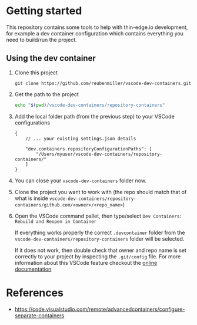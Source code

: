 # Getting started

This repository contains some tools to help with thin-edge.io development, for example a dev container configuration which contains everything you need to build/run the project.

## Using the dev container

1. Clone this project

    ```
    git clone https://github.com/reubenmiller/vscode-dev-containers.git
    ```

2. Get the path to the project

    ```sh
    echo "$(pwd)/vscode-dev-containers/repository-containers"
    ```

3. Add the local folder path (from the previous step) to your VSCode configurations

    ```jsonc
    {
        // ... your existing settings.json details

        "dev.containers.repositoryConfigurationPaths": [
            "/Users/myuser/vscode-dev-containers/repository-containers/"
        ]
    }
    ```

4. You can close your `vscode-dev-containers` folder now.

5. Clone the project you want to work with (the repo should match that of what is inside `vscode-dev-containers/repository-containers/github.com/<owner>/<repo_name>`)

6. Open the VSCode command pallet, then type/select `Dev Containers: Rebuild and Reopen in Container`

    If everything works properly the correct `.devcontainer` folder from the `vscode-dev-containers/repository-containers` folder will be selected.

    If it does not work, then double check that owner and repo name is set correctly to your project by inspecting the `.git/config` file. For more information about this VSCode feature checkout the [online documentation](https://code.visualstudio.com/remote/advancedcontainers/configure-separate-containers)

# References

* https://code.visualstudio.com/remote/advancedcontainers/configure-separate-containers
